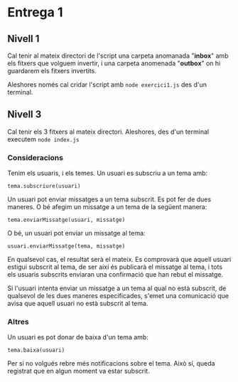 # Entrega 1

## Nivell 1

Cal tenir al mateix directori de l'script una carpeta anomanada "**inbox**" amb els fitxers que volguem invertir, i una carpeta anomenada "**outbox**" on hi guardarem els fitxers invertits.

Aleshores només cal cridar l'script amb `node exercici1.js` des d'un terminal.

## Nivell 3

Cal tenir els 3 fitxers al mateix directori. Aleshores, des d'un terminal executem `node index.js`

### Consideracions

Tenim els usuaris, i els temes. Un usuari es subscriu a un tema amb:

    tema.subscriure(usuari)

Un usuari pot enviar missatges a un tema subscrit. Es pot fer de dues maneres. O bé afegim un missatge a un tema de la següent manera:

    tema.enviarMissatge(usuari, missatge)

O bé, un usuari pot enviar un missatge al tema:

    usuari.enviarMissatge(tema, missatge)

En qualsevol cas, el resultat serà el mateix. Es comprovarà que aquell usuari estigui subscrit al tema, de ser així és publicarà el missatge al tema, i tots els usuaris subscrits enviaran una confirmació que han rebut el missatge.

Si l'usuari intenta enviar un missatge a un tema al qual no està subscrit, de qualsevol de les dues maneres especificades, s'emet una comunicació que avisa que aquell usuari no està subscrit al tema.

### Altres

Un usuari es pot donar de baixa d'un tema amb:

    tema.baixa(usuari)

Per si no volgués rebre més notificacions sobre el tema. Això sí, queda registrat que en algun moment va estar subscrit.